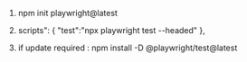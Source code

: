 1. npm init playwright@latest
2. scripts": {
    "test":"npx playwright test --headed"
  },

3. if update required : npm install -D @playwright/test@latest

